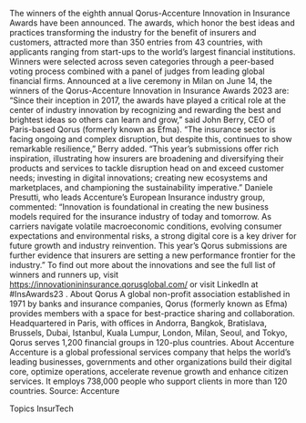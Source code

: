 The winners of the eighth annual Qorus-Accenture Innovation in Insurance Awards have been announced.
The awards, which honor the best ideas and practices transforming the industry for the benefit of insurers and customers, attracted more than 350 entries from 43 countries, with applicants ranging from start-ups to the world’s largest financial institutions.
Winners were selected across seven categories through a peer-based voting process combined with a panel of judges from leading global financial firms. Announced at a live ceremony in Milan on June 14, the winners of the Qorus-Accenture Innovation in Insurance Awards 2023 are:
“Since their inception in 2017, the awards have played a critical role at the center of industry innovation by recognizing and rewarding the best and brightest ideas so others can learn and grow,” said John Berry, CEO of Paris-based Qorus (formerly known as Efma).
“The insurance sector is facing ongoing and complex disruption, but despite this, continues to show remarkable resilience,” Berry added. “This year’s submissions offer rich inspiration, illustrating how insurers are broadening and diversifying their products and services to tackle disruption head on and exceed customer needs; investing in digital innovations; creating new ecosystems and marketplaces, and championing the sustainability imperative.”
Daniele Presutti, who leads Accenture’s European Insurance industry group, commented: “Innovation is foundational in creating the new business models required for the insurance industry of today and tomorrow. As carriers navigate volatile macroeconomic conditions, evolving consumer expectations and environmental risks, a strong digital core is a key driver for future growth and industry reinvention. This year’s Qorus submissions are further evidence that insurers are setting a new performance frontier for the industry.”
To find out more about the innovations and see the full list of winners and runners up, visit https://innovationininsurance.qorusglobal.com/ or visit LinkedIn at #InsAwards23 .
About Qorus
A global non-profit association established in 1971 by banks and insurance companies, Qorus (formerly known as Efma) provides members with a space for best-practice sharing and collaboration. Headquartered in Paris, with offices in Andorra, Bangkok, Bratislava, Brussels, Dubai, Istanbul, Kuala Lumpur, London, Milan, Seoul, and Tokyo, Qorus serves 1,200 financial groups in 120-plus countries.
About Accenture
Accenture is a global professional services company that helps the world’s leading businesses, governments and other organizations build their digital core, optimize operations, accelerate revenue growth and enhance citizen services. It employs 738,000 people who support clients in more than 120 countries.
Source: Accenture

Topics
InsurTech
